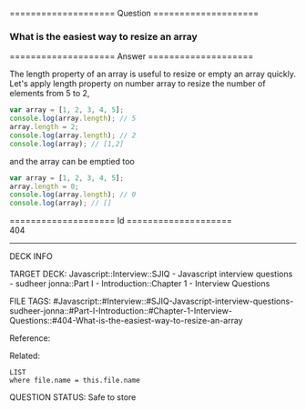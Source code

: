 ==================== Question ====================  

### What is the easiest way to resize an array  

==================== Answer ====================  

The length property of an array is useful to resize or empty an array quickly.
Let's apply length property on number array to resize the number of elements
from 5 to 2,

```javascript
var array = [1, 2, 3, 4, 5];
console.log(array.length); // 5
array.length = 2;
console.log(array.length); // 2
console.log(array); // [1,2]
```

and the array can be emptied too

```javascript
var array = [1, 2, 3, 4, 5];
array.length = 0;
console.log(array.length); // 0
console.log(array); // []
```

==================== Id ====================  
404
<!--ID: 1707879806989-->

---

DECK INFO

TARGET DECK: Javascript::Interview::SJIQ - Javascript interview questions - sudheer jonna::Part I - Introduction::Chapter 1 - Interview Questions

FILE TAGS: #Javascript::#Interview::#SJIQ-Javascript-interview-questions-sudheer-jonna::#Part-I-Introduction::#Chapter-1-Interview-Questions::#404-What-is-the-easiest-way-to-resize-an-array

Reference:

Related:

```dataview
LIST
where file.name = this.file.name
```
QUESTION STATUS: Safe to store
